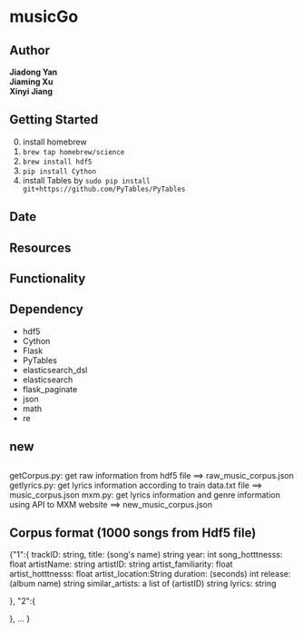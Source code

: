 # musicGo  
## Author
**Jiadong Yan**  
**Jiaming Xu**  
**Xinyi Jiang**  

## Getting Started
0. install homebrew
1. `brew tap homebrew/science`
2. `brew install hdf5`
3. `pip install Cython`
4. install Tables by `sudo pip install git+https://github.com/PyTables/PyTables`

## Date
## Resources
## Functionality
## Dependency
- hdf5
- Cython
- Flask
- PyTables
- elasticsearch_dsl
- elasticsearch
- flask_paginate
- json
- math
- re

## new

##
getCorpus.py:  get raw information from hdf5 file   ==> raw_music_corpus.json
getlyrics.py: get lyrics information according to train data.txt file  ==> music_corpus.json
mxm.py: get lyrics information and genre information using API to MXM website ==> new_music_corpus.json

## Corpus format (1000 songs from Hdf5 file)
{"1":{
    trackID: string,
    title: (song's name) string
    year: int
    song_hotttnesss: float
    artistName: string
    artistID: string
    artist_familiarity: float
    artist_hotttnesss: float
    artist_location:String
    duration: (seconds) int
    release: (album name) string
    similar_artists: a list of (artistID) string
    lyrics: string


  },
  "2":{

  },
  ...
}

